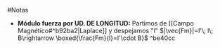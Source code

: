#Notas

- **Módulo fuerza por UD. DE LONGITUD:** 
	Partimos de [[Campo Magnético#^b92ba2|Laplace]] y despejamos "l" $|\vec{Fm}|=I'\; l\; B\rightarrow \boxed{\frac{Fm}{l}=I'\cdot B}$ ^be40cc
